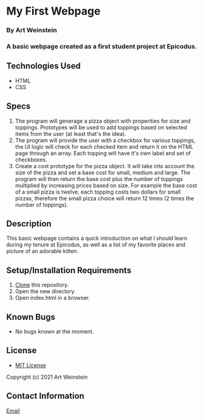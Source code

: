 # My First Webpage

### By Art Weinstein

### A basic webpage created as a first student project at Epicodus.

## Technologies Used

* HTML
* CSS

## Specs

1. The program will generage a pizza object with properities for size and toppings. Prototypes will be used to add toppings based on
selected items from the user (at least that's the idea).
2. The program will provide the user with a checkbox for various toppings, the UI logic will check for each checked item and return it on the HTML page through an array. Each topping will have it's own label and set of checkboxes.
3. Create a cost prototype for the pizza object. It will take into account the size of the pizza and set a base cost for small, medium and large. The program will then return the base cost plus the number of toppings multiplied by increasing prices based on size. For example the base cost of a small pizza is twelve, each topping costs two dollars for small pizzas, therefore the small pizza choice will return 12 times (2 times the number of toppings).


## Description

This basic webpage contains a quick introduction on what I should learn during my tenure at Epicodus, as well as a list of my favorite places and picture of an adorable kitten.

## Setup/Installation Requirements

1. [Clone](https://docs.github.com/en/github/creating-cloning-and-archiving-repositories/cloning-a-repository-from-github/cloning-a-repository) this repository.
2. Open the new directory.
3. Open index.html in a browser.

## Known Bugs

* No bugs known at the moment.

## License

* [MIT License](https://opensource.org/licenses/MIT)

Copyright (c) 2021 Art Weinstein

## Contact Information

[Email](artur.weintsein@gmail.com)